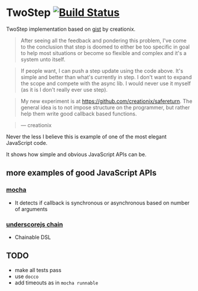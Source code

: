 # TwoStep [![Build Status](https://travis-ci.org/stereobooster/TwoStep.png?branch=master)](https://travis-ci.org/stereobooster/TwoStep)

TwoStep implementation based on [gist](https://gist.github.com/creationix/1524578) by creationix.

> After seeing all the feedback and pondering this problem, I've come to the conclusion that step is doomed to either be too specific in goal to help most situations or become so flexible and complex and it's a system unto itself.

> If people want, I can push a step update using the code above. It's simple and better than what's currently in step. I don't want to expand the scope and compete with the async lib. I would never use it myself (as it is I don't really ever use step).

> My new experiment is at https://github.com/creationix/safereturn. The general idea is to not impose structure on the programmer, but rather help them write good callback based functions.

> — creationix

Never the less I believe this is example of one of the most elegant JavaScript code.

It shows how simple and obvious JavaScript APIs can be.

## more examples of good JavaScript APIs

### [mocha](https://github.com/visionmedia/mocha/blob/master/lib/runnable.js)
 - It detects if callback is synchronous or asynchronous based on number of arguments

### [underscorejs chain](http://underscorejs.org/#chain)
 - Chainable DSL

## TODO

 - make all tests pass
 - use `docco`
 - add timeouts as in `mocha runnable`
